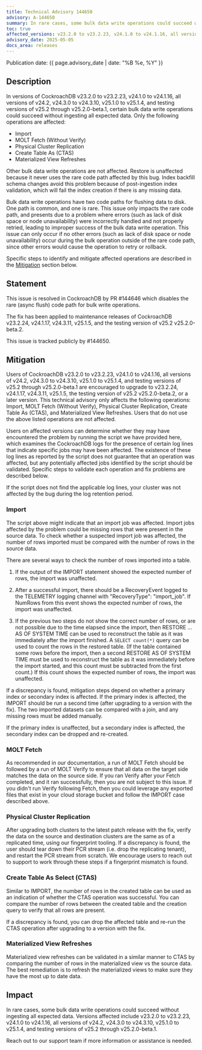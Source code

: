 ```yaml
---
title: Technical Advisory 144650
advisory: A-144650
summary: In rare cases, some bulk data write operations could succeed without ingesting all expected data.
toc: true
affected_versions: v23.2.0 to v23.2.23, v24.1.0 to v24.1.16, all versions of v24.2, v24.3.0 to v24.3.10, v25.1.0 to v25.1.4, testing versions of v25.2 through v25.2.0-beta.1
advisory_date: 2025-05-05
docs_area: releases
---
```


Publication date: {{ page.advisory_date | date: "%B %e, %Y" }}

## Description

In versions of CockroachDB v23.2.0 to v23.2.23, v24.1.0 to v24.1.16, all versions of v24.2, v24.3.0 to v24.3.10, v25.1.0 to v25.1.4, and testing versions of v25.2 through v25.2.0-beta.1, certain bulk data write operations could succeed without ingesting all expected data. Only the following operations are affected:

- Import
- MOLT Fetch (Without Verify)
- Physical Cluster Replication
- Create Table As (CTAS)
- Materialized View Refreshes

Other bulk data write operations are not affected. Restore is unaffected because it never uses the rare code path affected by this bug. Index backfill schema changes avoid this problem because of post-ingestion index validation, which will fail the index creation if there is any missing data.

Bulk data write operations have two code paths for flushing data to disk. One path is common, and one is rare. This issue only impacts the rare code path, and presents due to a problem where errors (such as lack of disk space or node unavailability) were incorrectly handled and not properly retried, leading to improper success of the bulk data write operation. This issue can only occur if no other errors (such as lack of disk space or node unavailability) occur during the bulk operation outside of the rare code path, since other errors would cause the operation to retry or rollback.

Specific steps to identify and mitigate affected operations are described in the [Mitigation](#mitigation) section below.

## Statement

This issue is resolved in CockroachDB by PR #144646 which disables the rare (async flush) code path for bulk write operations.

The fix has been applied to maintenance releases of CockroachDB v23.2.24, v24.1.17, v24.3.11, v25.1.5, and the testing version of v25.2 v25.2.0-beta.2.

This issue is tracked publicly by #144650.

## Mitigation

Users of CockroachDB v23.2.0 to v23.2.23, v24.1.0 to v24.1.16, all versions of v24.2, v24.3.0 to v24.3.10, v25.1.0 to v25.1.4, and testing versions of v25.2 through v25.2.0-beta.1 are encouraged to upgrade to v23.2.24, v24.1.17, v24.3.11, v25.1.5, the testing version of v25.2 v25.2.0-beta.2, or a later version. This technical advisory only affects the following operations: Import, MOLT Fetch (Without Verify), Physical Cluster Replication, Create Table As (CTAS), and Materialized View Refreshes. Users that do not use the above listed operations are not affected. 

Users on affected versions can determine whether they may have encountered the problem by running the script we have provided here, which examines the CockroachDB logs for the presence of certain log lines that indicate specific jobs may have been affected. The existence of these log lines as reported by the script does not guarantee that an operation was affected, but any potentially affected jobs identified by the script should be validated. Specific steps to validate each operation and fix problems are described below.

If the script does not find the applicable log lines, your cluster was not affected by the bug during the log retention period.

### Import

The script above might indicate that an import job was affected. Import jobs affected by the problem could be missing rows that were present in the source data. To check whether a suspected import job was affected, the number of rows imported must be compared with the number of rows in the source data.

There are several ways to check the number of rows imported into a table.

1. If the output of the IMPORT statement showed the expected number of rows, the import was unaffected.

1. After a successful import, there should be a RecoveryEvent logged to the TELEMETRY logging channel with "RecoveryType": "import_job". If NumRows from this event shows the expected number of rows, the import was unaffected.

1. If the previous two steps do not show the correct number of rows, or are not possible due to the time elapsed since the import, then RESTORE … AS OF SYSTEM TIME can be used to reconstruct the table as it was immediately after the import finished. A `SELECT count(*)` query can be used to count the rows in the restored table. (If the table contained some rows before the import, then a second RESTORE AS OF SYSTEM TIME must be used to reconstruct the table as it was immediately before the import started, and this count must be subtracted from the first count.) If this count shows the expected number of rows, the import was unaffected.

If a discrepancy is found, mitigation steps depend on whether a primary index or secondary index is affected. If the primary index is affected, the IMPORT should be run a second time (after upgrading to a version with the fix). The two imported datasets can be compared with a join, and any missing rows must be added manually.

If the primary index is unaffected, but a secondary index is affected, the secondary index can be dropped and re-created.

### MOLT Fetch

As recommended in our documentation, a run of MOLT Fetch should be followed by a run of MOLT Verify  to ensure that all data on the target side matches the data on the source side.  If you ran Verify after your Fetch completed, and it ran successfully, then you are not subject to this issue.  If you didn't run Verify following Fetch, then you could leverage any exported files that exist in your cloud storage bucket and follow the IMPORT case described above.

### Physical Cluster Replication

After upgrading both clusters to the latest patch release with the fix, verify the data on the source and destination clusters are the same as of a replicated time, using our fingerprint tooling. If a discrepancy is found, the user should tear down their PCR stream (i.e. drop the replicating tenant), and restart the PCR stream from scratch. We encourage users to reach out to support to work through these steps if a fingerprint mismatch is found.

### Create Table As Select (CTAS)

Similar to IMPORT, the number of rows in the created table can be used as an indication of whether the CTAS operation was successful. You can compare the number of rows between the created table and the creation query to verify that all rows are present. 

If a discrepancy is found, you can drop the affected table and re-run the CTAS operation after upgrading to a version with the fix.

### Materialized View Refreshes

Materialized view refreshes can be validated in a similar manner to CTAS by comparing the number of rows in the materialized view vs the source data. The best remediation is to refresh the materialized views to make sure they have the most up to date data. 

## Impact

In rare cases, some bulk data write operations could succeed without ingesting all expected data. Versions affected include v23.2.0 to v23.2.23, v24.1.0 to v24.1.16, all versions of v24.2, v24.3.0 to v24.3.10, v25.1.0 to v25.1.4, and testing versions of v25.2 through v25.2.0-beta.1.

Reach out to our support team if more information or assistance is needed.